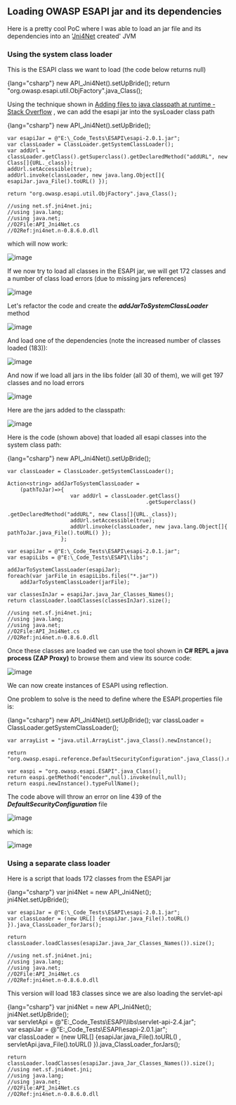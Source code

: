 ##  Loading OWASP ESAPI jar and its dependencies

Here is a pretty cool PoC where I was able to load an jar file and its dependencies into an '[Jni4Net](http://jni4net.sourceforge.net/) created' JVM


### Using the system class loader

This is the ESAPI class we want to load (the code below returns null)  

{lang="csharp"}
    new API_Jni4Net().setUpBride();
    return "org.owasp.esapi.util.ObjFactory".java_Class();  

Using the technique shown in [Adding files to java classpath at runtime - Stack Overflow](http://stackoverflow.com/questions/1010919/adding-files-to-java-classpath-at-runtime) , we can add the esapi jar into the sysLoader class path  

{lang="csharp"}
    new API_Jni4Net().setUpBride();

    var esapiJar = @"E:\_Code_Tests\ESAPI\esapi-2.0.1.jar";  
    var classLoader = ClassLoader.getSystemClassLoader();  
    var addUrl = classLoader.getClass().getSuperclass().getDeclaredMethod("addURL", new Class[]{URL._class});  
    addUrl.setAccessible(true);  
    addUrl.invoke(classLoader, new java.lang.Object[]{ esapiJar.java_File().toURL() });

    return "org.owasp.esapi.util.ObjFactory".java_Class();

    //using net.sf.jni4net.jni;  
    //using java.lang;  
    //using java.net;  
    //O2File:API_Jni4Net.cs  
    //O2Ref:jni4net.n-0.8.6.0.dll  

which will now work:

![image](images/image_thumb1.png)

If we now try to load all classes in the ESAPI jar, we will get 172 classes and a number of class load errors (due to missing jars references)

![image](images/image_thumb_25255B1_25255D.png)

Let's refactor the code and create the **_addJarToSystemClassLoader_** method

![image](images/image_thumb_25255B2_25255D.png)

And load one of the dependencies (note the increased number of classes loaded (183)):

![image](images/image_thumb_25255B3_25255D.png)

And now if we load all jars in the libs folder (all 30 of them), we will get 197 classes and no load errors

![image](images/image_thumb_25255B4_25255D.png)

Here are the jars added to the classpath:

![image](images/image_thumb_25255B5_25255D.png)

Here is the code (shown above) that loaded all esapi classes into the system class path:

{lang="csharp"}
    new API_Jni4Net().setUpBride();

    var classLoader = ClassLoader.getSystemClassLoader();

    Action<string> addJarToSystemClassLoader =   
        (pathToJar)=>{   
                        var addUrl = classLoader.getClass()  
                                                .getSuperclass()  
                                                .getDeclaredMethod("addURL", new Class[]{URL._class});  
                        addUrl.setAccessible(true);  
                        addUrl.invoke(classLoader, new java.lang.Object[]{ pathToJar.java_File().toURL() });   
                     };

    var esapiJar = @"E:\_Code_Tests\ESAPI\esapi-2.0.1.jar";  
    var esapiLibs = @"E:\_Code_Tests\ESAPI\libs";

    addJarToSystemClassLoader(esapiJar);  
    foreach(var jarFile in esapiLibs.files("*.jar"))  
        addJarToSystemClassLoader(jarFile);

    var classesInJar = esapiJar.java_Jar_Classes_Names();  
    return classLoader.loadClasses(classesInJar).size();

    //using net.sf.jni4net.jni;  
    //using java.lang;  
    //using java.net;  
    //O2File:API_Jni4Net.cs  
    //O2Ref:jni4net.n-0.8.6.0.dll  

Once these classes are loaded we can use the tool shown in **C# REPL a java process (ZAP Proxy)** to browse them and view its source code:

![image](images/image_thumb_25255B6_25255D.png)

We can now create instances of ESAPI using reflection.

One problem to solve is the need to define where the ESAPI.properties file is:

{lang="csharp"}
    new API_Jni4Net().setUpBride();
    var classLoader = ClassLoader.getSystemClassLoader();

    var arrayList = "java.util.ArrayList".java_Class().newInstance();

    return "org.owasp.esapi.reference.DefaultSecurityConfiguration".java_Class().newInstance();

    var easpi = "org.owasp.esapi.ESAPI".java_Class();  
    return easpi.getMethod("encoder",null).invoke(null,null);  
    return easpi.newInstance().typeFullName();  

The code above will throw an error on line 439 of the **_DefaultSecurityConfiguration_** file

![image](images/image_thumb_25255B7_25255D.png)

which is:

![image](images/image_thumb_25255B8_25255D.png)


### Using a separate class loader

Here is a script that loads 172 classes from the ESAPI jar  

{lang="csharp"}
    var jni4Net = new API_Jni4Net();  
    jni4Net.setUpBride();

    var esapiJar = @"E:\_Code_Tests\ESAPI\esapi-2.0.1.jar";   
    var classLoader = (new URL[] {esapiJar.java_File().toURL() }).java_ClassLoader_forJars();

    return classLoader.loadClasses(esapiJar.java_Jar_Classes_Names()).size();

    //using net.sf.jni4net.jni;  
    //using java.lang;  
    //using java.net;  
    //O2File:API_Jni4Net.cs  
    //O2Ref:jni4net.n-0.8.6.0.dll  

This version will load 183 classes since we are also loading the servlet-api  

{lang="csharp"}
    var jni4Net = new API_Jni4Net();  
    jni4Net.setUpBride();  
    var servletApi = @"E:\_Code_Tests\ESAPI\libs\servlet-api-2.4.jar";  
    var esapiJar  =  @"E:\_Code_Tests\ESAPI\esapi-2.0.1.jar";   
    var classLoader = (new URL[] {esapiJar.java_File().toURL() , servletApi.java_File().toURL() }).java_ClassLoader_forJars();

    return classLoader.loadClasses(esapiJar.java_Jar_Classes_Names()).size();  
    //using net.sf.jni4net.jni;  
    //using java.lang;  
    //using java.net;  
    //O2File:API_Jni4Net.cs  
    //O2Ref:jni4net.n-0.8.6.0.dll  
